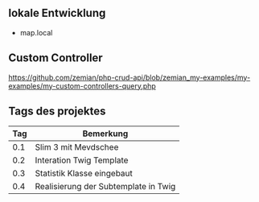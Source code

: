 ## lokale Entwicklung

+ map.local

## Custom Controller
https://github.com/zemian/php-crud-api/blob/zemian_my-examples/my-examples/my-custom-controllers-query.php


## Tags des projektes

| Tag | Bemerkung |
| --- | --- |
| 0.1 | Slim 3 mit Mevdschee |
| 0.2 | Interation Twig Template |
| 0.3 | Statistik Klasse eingebaut |
| 0.4 | Realisierung der Subtemplate in Twig |
